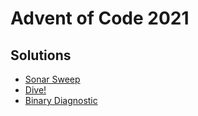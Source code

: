 # Advent of Code 2021

## Solutions

- [Sonar Sweep](./tests/test_sonar_sweep.py)
- [Dive!](./tests/test_dive.py)
- [Binary Diagnostic](./tests/test_binary_diagnostic.py)